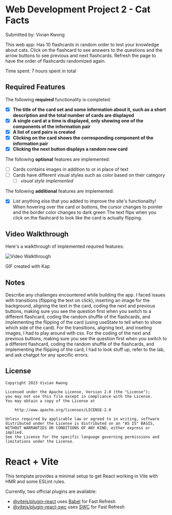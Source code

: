 # Web Development Project 2 - Cat Facts

Submitted by: Vivian Kwong

This web app: Has 10 flashcards in random order to test your knowledge about cats. Click on the flashcard to see answers to the questions and the arrow buttons to see previous and next flashcards. Refresh the page to have the order of flashcards randomized again.

Time spent: 7 hours spent in total

## Required Features

The following **required** functionality is completed:

- [x] **The title of the card set and some information about it, such as a short description and the total number of cards are displayed**
- [x] **A single card at a time is displayed, only showing one of the components of the information pair**
- [x] **A list of card pairs is created**
- [x] **Clicking on the card shows the corresponding component of the information pair**
- [x] **Clicking the next button displays a random new card**

The following **optional** features are implemented:

- [ ] Cards contains images in addition to or in place of text
- [ ] Cards have different visual styles such as color based on their category
  - [ ] *visual style implemented*

The following **additional** features are implemented:

* [x] List anything else that you added to improve the site's functionality!
      When hovering over the card or buttons, the cursor changes to pointer and the border color changes to dark green
      The text flips when you click on the flashcard to look like the card is actually flipping.

## Video Walkthrough

Here's a walkthrough of implemented required features:

<img src='https://media.giphy.com/media/v1.Y2lkPTc5MGI3NjExZDhhcWFtMW5rMHF5eXF0YnBhdTJkeGk1eG9ia3B5eTE4MXhmazNuNyZlcD12MV9pbnRlcm5hbF9naWZfYnlfaWQmY3Q9Zw/VIkxEMJYSZNMFZAEDD/giphy.gif' title='Video Walkthrough' width='' alt='Video Walkthrough' />

<!-- Replace this with whatever GIF tool you used! -->
GIF created with Kap
<!-- Recommended tools:
[Kap](https://getkap.co/) for macOS
[ScreenToGif](https://www.screentogif.com/) for Windows
[peek](https://github.com/phw/peek) for Linux. -->

## Notes

Describe any challenges encountered while building the app.
I faced issues with transitions (flipping the text on click), inserting an image for the background, aligning the text in the card, 
coding the next and previous buttons, making sure you see the question first when you switch to a different flashcard, coding the 
random shuffle of the flashcards, and implementing the flipping of the card (using useState to tell when to show which side of the 
card). For the transitions, aligning text, and inseting images, I had to play around with css. For the coding of the next and 
previous buttons, making sure you see the question first when you switch to a different flashcard, coding the random shuffle of the
flashcards, and implementing the flipping of the card, I had to look stuff up, refer to the lab, and ask chatgpt for any specific 
errors.

## License

    Copyright 2023 Vivian Kwong

    Licensed under the Apache License, Version 2.0 (the "License");
    you may not use this file except in compliance with the License.
    You may obtain a copy of the License at

        http://www.apache.org/licenses/LICENSE-2.0

    Unless required by applicable law or agreed to in writing, software
    distributed under the License is distributed on an "AS IS" BASIS,
    WITHOUT WARRANTIES OR CONDITIONS OF ANY KIND, either express or implied.
    See the License for the specific language governing permissions and
    limitations under the License.


# React + Vite

This template provides a minimal setup to get React working in Vite with HMR and some ESLint rules.

Currently, two official plugins are available:

- [@vitejs/plugin-react](https://github.com/vitejs/vite-plugin-react/blob/main/packages/plugin-react/README.md) uses [Babel](https://babeljs.io/) for Fast Refresh
- [@vitejs/plugin-react-swc](https://github.com/vitejs/vite-plugin-react-swc) uses [SWC](https://swc.rs/) for Fast Refresh
